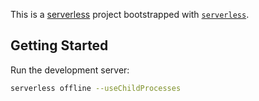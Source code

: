 This is a [serverless](https://www.serverless.com/) project bootstrapped with [`serverless`](https://www.serverless.com/framework/docs/getting-started/).

## Getting Started

Run the development server:

```bash
serverless offline --useChildProcesses
```